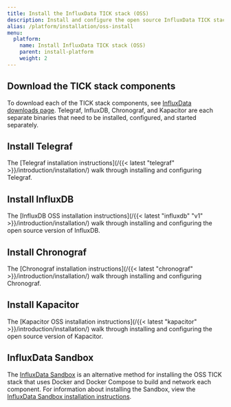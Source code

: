 ```yaml
---
title: Install the InfluxData TICK stack (OSS)
description: Install and configure the open source InfluxData TICK stack – Telegraf, InfluxDB, Chronograf, and Kapacitor.
alias: /platform/installation/oss-install
menu:
  platform:
    name: Install InfluxData TICK stack (OSS)
    parent: install-platform
    weight: 2
---
```


## Download the TICK stack components

To download each of the TICK stack components, see [InfluxData downloads page](https://portal.influxdata.com/downloads).
Telegraf, InfluxDB, Chronograf, and Kapacitor are each separate binaries that need
to be installed, configured, and started separately.


## Install Telegraf

The [Telegraf installation instructions](/{{< latest "telegraf" >}}/introduction/installation/)
walk through installing and configuring Telegraf.

## Install InfluxDB

The [InfluxDB OSS installation instructions](/{{< latest "influxdb" "v1" >}}/introduction/installation/)
walk through installing and configuring the open source version of InfluxDB.

## Install Chronograf

The [Chronograf installation instructions](/{{< latest "chronograf" >}}/introduction/installation/)
walk through installing and configuring Chronograf.

## Install Kapacitor

The [Kapacitor OSS installation instructions](/{{< latest "kapacitor" >}}/introduction/installation/)
walk through installing and configuring the open source version of Kapacitor.

## InfluxData Sandbox

The [InfluxData Sandbox](https://github.com/influxdata/sandbox) is an alternative
method for installing the OSS TICK stack that uses Docker and Docker Compose to build
and network each component. For information about installing the Sandbox, view the
[InfluxData Sandbox installation instructions](/platform/install-and-deploy/deploying/sandbox-install).
